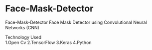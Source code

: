 # Face-Mask-Detector
Face-Mask-Detector Face Mask Detector using Convolutional Neural Networks (CNN) 

Technology Used   
 1.Open Cv 
 2.TensorFlow 
 3.Keras 
 4.Python
